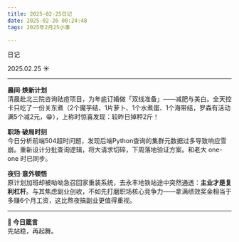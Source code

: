 ```yaml
---
title: 2025-02-25日记
date: 2025-02-26 00:24:48
tags: 2025年2月25小事

---
```


日记
<!-- more -->


2025.02.25  ☀️

---

**晨间·焕新计划**  
清晨赴北三院咨询祛痘项目，为年底订婚做「双线准备」——减肥与美白。全天控卡只吃了一份关东煮（2个魔芋结、1片萝卜、1个水煮蛋、1个海带结，罗森有活动满5个减2元，😁），上称时惊喜发现：较昨日掉秤2斤！

**职场·破局时刻**  
今日分析前端504超时问题，发现后端Python查询的集群元数据过多导致响应雪崩。重新设计分批查询逻辑，将大请求切碎，下周落地验证方案。和老大 one-one 时已同步。

**夜归·意外顿悟**  
原计划加班却被呦呦急召回家重装系统，去永丰地铁站途中突然通透：**主业才是复利杠杆**。与其焦虑副业创收，不如先打磨职场核心竞争力——拿满绩效奖金相当于多赚6个月工资，这比熬夜搞副业更值得重视。

---

**🌙 今日箴言**  
先站稳，再起舞。